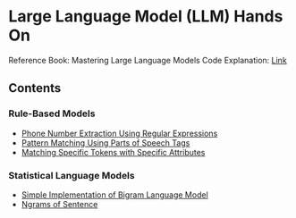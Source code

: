 # Large Language Model (LLM) Hands On

Reference Book: Mastering Large Language Models
Code Explanation: [Link](https://chatgpt.com/share/c9859544-85b4-4cbc-9998-015096c9e627)

## Contents
### Rule-Based Models
*    [Phone Number Extraction Using Regular Expressions](https://github.com/Mahiyat/llm-hands-on/blob/master/Rule-Based%20Models/Phone%20Number%20Extractor.ipynb)
*    [Pattern Matching Using Parts of Speech Tags](https://github.com/Mahiyat/llm-hands-on/blob/master/Rule-Based%20Models/Pattern%20Matching%20Using%20Parts%20of%20Speech%20Tags.ipynb)
*    [Matching Specific Tokens with Specific Attributes](https://github.com/Mahiyat/llm-hands-on/blob/master/Rule-Based%20Models/Matching%20Specific%20Tokens%20with%20Specific%20Attributes.ipynb)

### Statistical Language Models
*    [Simple Implementation of Bigram Language Model](https://github.com/Mahiyat/llm-hands-on/blob/master/Statistical%20Language%20Models/Simple%20Implementation%20of%20Bigram%20LM.ipynb)
*    [Ngrams of Sentence](https://github.com/Mahiyat/llm-hands-on/blob/master/Statistical%20Language%20Models/Ngrams%20of%20Sentence.ipynb)